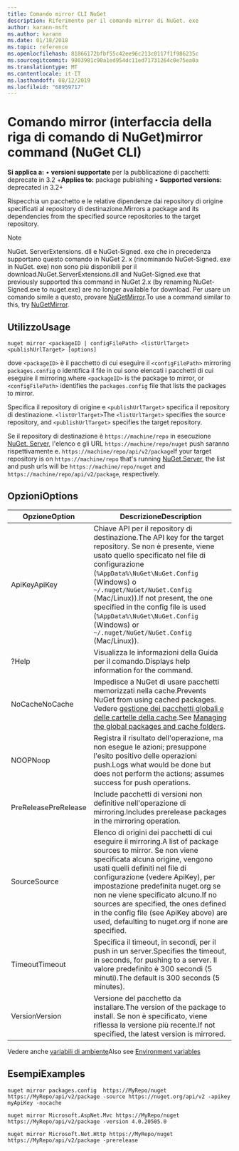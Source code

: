 ```yaml
---
title: Comando mirror CLI NuGet
description: Riferimento per il comando mirror di NuGet. exe
author: karann-msft
ms.author: karann
ms.date: 01/18/2018
ms.topic: reference
ms.openlocfilehash: 81866172bfbf55c42ee96c213c0117f1f986235c
ms.sourcegitcommit: 9803981c90a1ed954dc11ed71731264c0e75ea0a
ms.translationtype: MT
ms.contentlocale: it-IT
ms.lasthandoff: 08/12/2019
ms.locfileid: "68959717"
---
```

# <a name="mirror-command-nuget-cli"></a><span data-ttu-id="31ea3-103">Comando mirror (interfaccia della riga di comando di NuGet)</span><span class="sxs-lookup"><span data-stu-id="31ea3-103">mirror command (NuGet CLI)</span></span>

<span data-ttu-id="31ea3-104">**Si applica a:** &bullet; **versioni supportate** per la pubblicazione di pacchetti: deprecate in 3.2 +</span><span class="sxs-lookup"><span data-stu-id="31ea3-104">**Applies to:** package publishing &bullet; **Supported versions:** deprecated in 3.2+</span></span>

<span data-ttu-id="31ea3-105">Rispecchia un pacchetto e le relative dipendenze dai repository di origine specificati al repository di destinazione.</span><span class="sxs-lookup"><span data-stu-id="31ea3-105">Mirrors a package and its dependencies from the specified source repositories to the target repository.</span></span>

> [!NOTE]
> <span data-ttu-id="31ea3-106">NuGet. ServerExtensions. dll e NuGet-Signed. exe che in precedenza supportano questo comando in NuGet 2. x (rinominando NuGet-Signed. exe in NuGet. exe) non sono più disponibili per il download.</span><span class="sxs-lookup"><span data-stu-id="31ea3-106">NuGet.ServerExtensions.dll and NuGet-Signed.exe that previously supported this command in NuGet 2.x (by renaming NuGet-Signed.exe to nuget.exe) are no longer available for download.</span></span> <span data-ttu-id="31ea3-107">Per usare un comando simile a questo, provare [NuGetMirror](https://www.nuget.org/packages/NuGetMirror/).</span><span class="sxs-lookup"><span data-stu-id="31ea3-107">To use a command similar to this, try [NuGetMirror](https://www.nuget.org/packages/NuGetMirror/).</span></span>

## <a name="usage"></a><span data-ttu-id="31ea3-108">Utilizzo</span><span class="sxs-lookup"><span data-stu-id="31ea3-108">Usage</span></span>

```cli
nuget mirror <packageID | configFilePath> <listUrlTarget> <publishUrlTarget> [options]
```

<span data-ttu-id="31ea3-109">dove `<packageID>` è il pacchetto di cui eseguire il `<configFilePath>` mirroring `packages.config` o identifica il file in cui sono elencati i pacchetti di cui eseguire il mirroring.</span><span class="sxs-lookup"><span data-stu-id="31ea3-109">where `<packageID>` is the package to mirror, or `<configFilePath>` identifies the `packages.config` file that lists the packages to mirror.</span></span>

<span data-ttu-id="31ea3-110">Specifica il repository di origine e `<publishUrlTarget>` specifica il repository di destinazione. `<listUrlTarget>`</span><span class="sxs-lookup"><span data-stu-id="31ea3-110">The `<listUrlTarget>` specifies the source repository, and `<publishUrlTarget>` specifies the target repository.</span></span>

<span data-ttu-id="31ea3-111">Se il repository di destinazione è `https://machine/repo` in esecuzione [NuGet. Server](../../hosting-packages/nuget-server.md), l'elenco e gli URL `https://machine/repo/nuget` push saranno rispettivamente e. `https://machine/repo/api/v2/package`</span><span class="sxs-lookup"><span data-stu-id="31ea3-111">If your target repository is on `https://machine/repo` that's running [NuGet.Server](../../hosting-packages/nuget-server.md), the list and push urls will be `https://machine/repo/nuget` and `https://machine/repo/api/v2/package`, respectively.</span></span>

## <a name="options"></a><span data-ttu-id="31ea3-112">Opzioni</span><span class="sxs-lookup"><span data-stu-id="31ea3-112">Options</span></span>

| <span data-ttu-id="31ea3-113">Opzione</span><span class="sxs-lookup"><span data-stu-id="31ea3-113">Option</span></span> | <span data-ttu-id="31ea3-114">Descrizione</span><span class="sxs-lookup"><span data-stu-id="31ea3-114">Description</span></span> |
| --- | --- |
| <span data-ttu-id="31ea3-115">ApiKey</span><span class="sxs-lookup"><span data-stu-id="31ea3-115">ApiKey</span></span> | <span data-ttu-id="31ea3-116">Chiave API per il repository di destinazione.</span><span class="sxs-lookup"><span data-stu-id="31ea3-116">The API key for the target repository.</span></span> <span data-ttu-id="31ea3-117">Se non è presente, viene usato quello specificato nel file di configurazione (`%AppData%\NuGet\NuGet.Config` (Windows) o `~/.nuget/NuGet/NuGet.Config` (Mac/Linux)).</span><span class="sxs-lookup"><span data-stu-id="31ea3-117">If not present,  the one specified in the config file is used (`%AppData%\NuGet\NuGet.Config` (Windows) or `~/.nuget/NuGet/NuGet.Config` (Mac/Linux)).</span></span> |
| <span data-ttu-id="31ea3-118">?</span><span class="sxs-lookup"><span data-stu-id="31ea3-118">Help</span></span> | <span data-ttu-id="31ea3-119">Visualizza le informazioni della Guida per il comando.</span><span class="sxs-lookup"><span data-stu-id="31ea3-119">Displays help information for the command.</span></span> |
| <span data-ttu-id="31ea3-120">NoCache</span><span class="sxs-lookup"><span data-stu-id="31ea3-120">NoCache</span></span> | <span data-ttu-id="31ea3-121">Impedisce a NuGet di usare pacchetti memorizzati nella cache.</span><span class="sxs-lookup"><span data-stu-id="31ea3-121">Prevents NuGet from using cached packages.</span></span> <span data-ttu-id="31ea3-122">Vedere [gestione dei pacchetti globali e delle cartelle della cache](../../consume-packages/managing-the-global-packages-and-cache-folders.md).</span><span class="sxs-lookup"><span data-stu-id="31ea3-122">See [Managing the global packages and cache folders](../../consume-packages/managing-the-global-packages-and-cache-folders.md).</span></span> |
| <span data-ttu-id="31ea3-123">NOOP</span><span class="sxs-lookup"><span data-stu-id="31ea3-123">Noop</span></span> | <span data-ttu-id="31ea3-124">Registra il risultato dell'operazione, ma non esegue le azioni; presuppone l'esito positivo delle operazioni push.</span><span class="sxs-lookup"><span data-stu-id="31ea3-124">Logs what would be done but does not perform the actions; assumes success for push operations.</span></span> |
| <span data-ttu-id="31ea3-125">PreRelease</span><span class="sxs-lookup"><span data-stu-id="31ea3-125">PreRelease</span></span> | <span data-ttu-id="31ea3-126">Include pacchetti di versioni non definitive nell'operazione di mirroring.</span><span class="sxs-lookup"><span data-stu-id="31ea3-126">Includes prerelease packages in the mirroring operation.</span></span> |
| <span data-ttu-id="31ea3-127">Source</span><span class="sxs-lookup"><span data-stu-id="31ea3-127">Source</span></span> | <span data-ttu-id="31ea3-128">Elenco di origini dei pacchetti di cui eseguire il mirroring.</span><span class="sxs-lookup"><span data-stu-id="31ea3-128">A list of package sources to mirror.</span></span> <span data-ttu-id="31ea3-129">Se non viene specificata alcuna origine, vengono usati quelli definiti nel file di configurazione (vedere ApiKey), per impostazione predefinita nuget.org se non ne viene specificato alcuno.</span><span class="sxs-lookup"><span data-stu-id="31ea3-129">If no sources are specified, the ones defined in the config file (see ApiKey above) are used, defaulting to nuget.org if none are specified.</span></span> |
| <span data-ttu-id="31ea3-130">Timeout</span><span class="sxs-lookup"><span data-stu-id="31ea3-130">Timeout</span></span> | <span data-ttu-id="31ea3-131">Specifica il timeout, in secondi, per il push in un server.</span><span class="sxs-lookup"><span data-stu-id="31ea3-131">Specifies the timeout, in seconds, for pushing to a server.</span></span> <span data-ttu-id="31ea3-132">Il valore predefinito è 300 secondi (5 minuti).</span><span class="sxs-lookup"><span data-stu-id="31ea3-132">The default is 300 seconds (5 minutes).</span></span> |
| <span data-ttu-id="31ea3-133">Version</span><span class="sxs-lookup"><span data-stu-id="31ea3-133">Version</span></span> | <span data-ttu-id="31ea3-134">Versione del pacchetto da installare.</span><span class="sxs-lookup"><span data-stu-id="31ea3-134">The version of the package to install.</span></span> <span data-ttu-id="31ea3-135">Se non è specificato, viene riflessa la versione più recente.</span><span class="sxs-lookup"><span data-stu-id="31ea3-135">If not specified, the latest version is mirrored.</span></span> |

<span data-ttu-id="31ea3-136">Vedere anche [variabili di ambiente](cli-ref-environment-variables.md)</span><span class="sxs-lookup"><span data-stu-id="31ea3-136">Also see [Environment variables](cli-ref-environment-variables.md)</span></span>

## <a name="examples"></a><span data-ttu-id="31ea3-137">Esempi</span><span class="sxs-lookup"><span data-stu-id="31ea3-137">Examples</span></span>

```cli
nuget mirror packages.config  https://MyRepo/nuget https://MyRepo/api/v2/package -source https://nuget.org/api/v2 -apikey myApiKey -nocache

nuget mirror Microsoft.AspNet.Mvc https://MyRepo/nuget https://MyRepo/api/v2/package -version 4.0.20505.0

nuget mirror Microsoft.Net.Http https://MyRepo/nuget https://MyRepo/api/v2/package -prerelease
```

